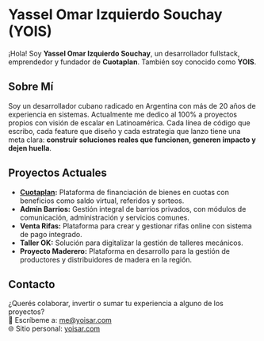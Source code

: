 # Yassel Omar Izquierdo Souchay (YOIS)

¡Hola! Soy **Yassel Omar Izquierdo Souchay**, un desarrollador fullstack, emprendedor y fundador de **Cuotaplan**. También soy conocido como **YOIS**.

## Sobre Mí

Soy un desarrollador cubano radicado en Argentina con más de 20 años de experiencia en sistemas. Actualmente me dedico al 100% a proyectos propios con visión de escalar en Latinoamérica. Cada línea de código que escribo, cada feature que diseño y cada estrategia que lanzo tiene una meta clara: **construir soluciones reales que funcionen, generen impacto y dejen huella**.

## Proyectos Actuales

- **[Cuotaplan](https://cuotaplan.com):** Plataforma de financiación de bienes en cuotas con beneficios como saldo virtual, referidos y sorteos.
- **Admin Barrios:** Gestión integral de barrios privados, con módulos de comunicación, administración y servicios comunes.
- **Venta Rifas:** Plataforma para crear y gestionar rifas online con sistema de pago integrado.
- **Taller OK:** Solución para digitalizar la gestión de talleres mecánicos.
- **Proyecto Maderero:** Plataforma en desarrollo para la gestión de productores y distribuidores de madera en la región.

## Contacto

¿Querés colaborar, invertir o sumar tu experiencia a alguno de los proyectos?  
📧 Escríbeme a: [me@yoisar.com](mailto:me@yoisar.com)  
🌐 Sitio personal: [yoisar.com](https://yoisar.com)
